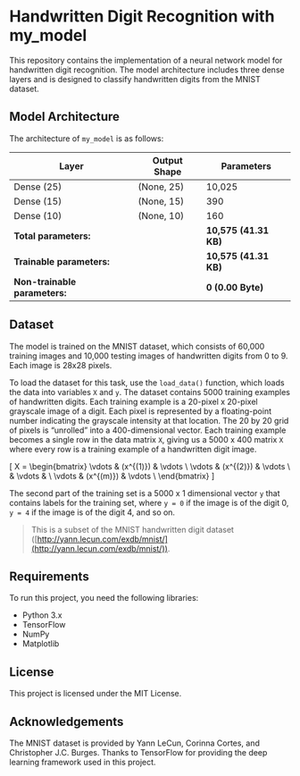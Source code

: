 # Handwritten Digit Recognition with my_model

This repository contains the implementation of a neural network model for handwritten digit recognition. The model architecture includes three dense layers and is designed to classify handwritten digits from the MNIST dataset.

## Model Architecture

The architecture of `my_model` is as follows:

| Layer        | Output Shape | Parameters |
|--------------|--------------|------------|
| Dense (25)   | (None, 25)   | 10,025     |
| Dense (15)   | (None, 15)   | 390        |
| Dense (10)   | (None, 10)   | 160        |
| **Total parameters:** |   | **10,575 (41.31 KB)** |
| **Trainable parameters:** |   | **10,575 (41.31 KB)** |
| **Non-trainable parameters:** |   | **0 (0.00 Byte)** |

## Dataset

The model is trained on the MNIST dataset, which consists of 60,000 training images and 10,000 testing images of handwritten digits from 0 to 9. Each image is 28x28 pixels.

To load the dataset for this task, use the `load_data()` function, which loads the data into variables `X` and `y`. The dataset contains 5000 training examples of handwritten digits. Each training example is a 20-pixel x 20-pixel grayscale image of a digit. Each pixel is represented by a floating-point number indicating the grayscale intensity at that location. The 20 by 20 grid of pixels is “unrolled” into a 400-dimensional vector. Each training example becomes a single row in the data matrix `X`, giving us a 5000 x 400 matrix `X` where every row is a training example of a handwritten digit image.

\[ X = \begin{bmatrix}
\vdots & (x^{(1)}) & \vdots \\
\vdots & (x^{(2)}) & \vdots \\
& \vdots & \\
\vdots & (x^{(m)}) & \vdots \\
\end{bmatrix} \]

The second part of the training set is a 5000 x 1 dimensional vector `y` that contains labels for the training set, where `y = 0` if the image is of the digit 0, `y = 4` if the image is of the digit 4, and so on.

> This is a subset of the MNIST handwritten digit dataset ([http://yann.lecun.com/exdb/mnist/](http://yann.lecun.com/exdb/mnist/)).

## Requirements

To run this project, you need the following libraries:

- Python 3.x
- TensorFlow
- NumPy
- Matplotlib

## License

This project is licensed under the MIT License.

## Acknowledgements

The MNIST dataset is provided by Yann LeCun, Corinna Cortes, and Christopher J.C. Burges. Thanks to TensorFlow for providing the deep learning framework used in this project.
